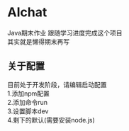 # AIchat
Java期末作业
跟随学习进度完成这个项目\
其实就是懒得期末再写

## 关于配置
  目前处于开发阶段，请编辑启动配置\
  1.添加npm配置\
  2.添加命令run\
  3.设置脚本dev\
  4.剩下的默认(需要安装node.js)
  
  
  
